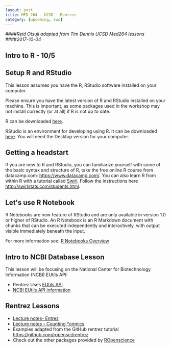 ```yaml
---
layout: post
title: MED 264 - UCSD - Rentrez
category: [upcoming, swc]
---
```

####_Reid Otsuji adapted from Tim Dennis UCSD Med264 lessons_
####_2017-10-04_


## Intro to R - 10/5

## Setup R and RStudio

This lesson assumes you have the R, RStudio software installed on your computer.

Please ensure you have the latest version of R and RStudio installed on your machine. This is important, as some packages used in the workshop may not install correctly (or at all) if R is not up to date.

R can be downloaded [here](https://cran.r-project.org/mirrors.html).

RStudio is an environment for developing using R. It can be downloaded [here](https://www.rstudio.com/products/rstudio/download/). You will need the Desktop version for your computer.


## Getting a headstart

If you are new to R and RStudio, you can familiarize yourself with some of the basic syntax and structure of R, take the free online R course from datacamp.com: https://www.datacamp.com/. You can also learn R from within R with a tutorial called [Swirl](http://swirlstats.com/). Follow the instructions here http://swirlstats.com/students.html.

## Let's use R Notebook

R Notebooks are new feature of RStudio and are only available in version 1.0 or higher of RStudio. An R Notebook is an R Markdown document with chunks that can be executed independently and interactively, with output visible immediately beneath the input.

For more information see: [R Notebooks Overview](http://rmarkdown.rstudio.com/r_notebooks.html)

## Intro to NCBI Database Lesson
This lesson will be focusing on the National Center for Biotechnology Information (NCBI) EUtils API:

* Rentrez Uses [EUtils API](https://www.ncbi.nlm.nih.gov/books/NBK25500/)
* [NCBI EUtils API information](https://www.ncbi.nlm.nih.gov/home/develop/api/)

## Rentrez Lessons

* [Lecture notes- Entrez](https://ucsdlib.github.io/2017-med264/episodes/01_rentrez_episode.html)
* [Lecture notes - Counting *onmics](https://ucsdlib.github.io/2017-med264/episodes/02_entrez_search.html)
* Examples adapted from the GitHub rentrez tutorial https://github.com/ropensci/rentrez
* Check out the other packages provided by [ROpenscience](https://ropensci.org/)








